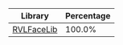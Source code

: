 | Library | Percentage |
| ------------- | ------------- |
| [RVLFaceLib](https://github.com/shibbo/Petari/blob/master/libs/RVLFaceLib/docs/lib/RVLFaceLib.md) | 100.0% |

